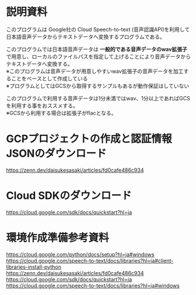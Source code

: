 # 説明資料
このプログラムは Google社の Cloud Speech-to-text (音声認識API)を利用して
日本語音声データからテキストデータへ変換するプログラムである。

このプログラムでは日本語音声データは **一般的である音声データのwav拡張子** で用意し、ローカルのファイルパスを指定して上げることにより音声データからテキストデータへ変換する。  
※このプログラムは音声データが用意しやすいwav拡張子の音声データを加工することをベースとして作成している  
※プログラムとしてはGCSから取得するサンプルもあるが動作保証はしていない  

このプログラムで利用する音声データは1分未満ではwav、1分以上であればGCSを利用する事をおススメする。  
※GCSから利用する場合は拡張子がflacとなる。

# GCPプロジェクトの作成と認証情報JSONのダウンロード  

https://zenn.dev/daisukesasaki/articles/fd0cafe486c934

# Cloud SDKのダウンロード  

https://cloud.google.com/sdk/docs/quickstart?hl=ja

# 環境作成準備参考資料
https://cloud.google.com/python/docs/setup?hl=ja#windows  
https://cloud.google.com/speech-to-text/docs/libraries?hl=ja#client-libraries-install-python  
https://zenn.dev/daisukesasaki/articles/fd0cafe486c934  
https://cloud.google.com/sdk/docs/quickstart?hl=ja  
https://cloud.google.com/speech-to-text/docs/libraries?hl=ja#windows  
